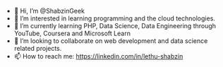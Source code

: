 - 👋 Hi, I’m @ShabzinGeek
- 👀 I’m interested in learning programming and the cloud technologies.
- 🌱 I’m currently learning PHP, Data Science, Data Engineering through YouTube, Coursera and Microsoft Learn
- 💞️ I’m looking to collaborate on web development and data science related projects.
- 📫 How to reach me: https://linkedin.com/in/lethu-shabzin

<!---
ShabzinGeek/ShabzinGeek hoping to hear from you soon.
--->

